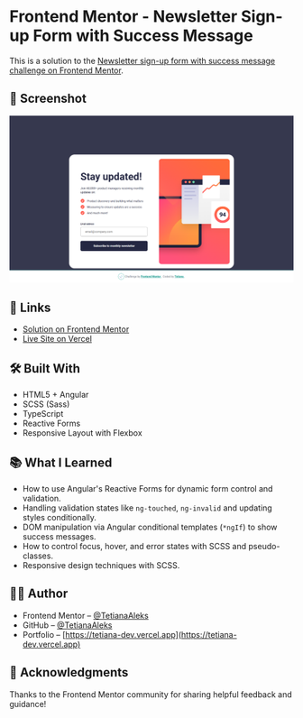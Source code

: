 # Frontend Mentor - Newsletter Sign-up Form with Success Message

This is a solution to the [Newsletter sign-up form with success message challenge on Frontend Mentor](https://www.frontendmentor.io/challenges/newsletter-signup-form-with-success-message-3FC1AZbNrv).

## 📸 Screenshot

![Newsletter Sign-up Form Screenshot](./preview/preview.png)

## 🔗 Links

- [Solution on Frontend Mentor]()
- [Live Site on Vercel](https://fem-projects-hub.vercel.app/newsletter-sign-up)

## 🛠️ Built With

- HTML5 + Angular
- SCSS (Sass)
- TypeScript
- Reactive Forms
- Responsive Layout with Flexbox

## 📚 What I Learned

- How to use Angular's Reactive Forms for dynamic form control and validation.
- Handling validation states like `ng-touched`, `ng-invalid` and updating styles conditionally.
- DOM manipulation via Angular conditional templates (`*ngIf`) to show success messages.
- How to control focus, hover, and error states with SCSS and pseudo-classes.
- Responsive design techniques with SCSS.

## 👩‍💻 Author

- Frontend Mentor – [@TetianaAleks](https://www.frontendmentor.io/profile/TetianaAleks)
- GitHub – [@TetianaAleks](https://github.com/TetianaAleks)
- Portfolio – [https://tetiana-dev.vercel.app](https://tetiana-dev.vercel.app)

## 🙌 Acknowledgments

Thanks to the Frontend Mentor community for sharing helpful feedback and guidance!
